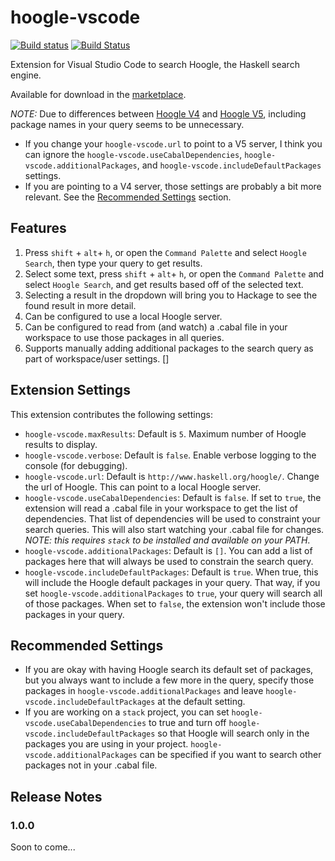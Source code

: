 # hoogle-vscode

[![Build status](https://ci.appveyor.com/api/projects/status/0m2jfw2lfl3kb200?svg=true)](https://ci.appveyor.com/project/caneroj1/hoogle-vscode) [![Build Status](https://travis-ci.org/caneroj1/hoogle-vscode.svg?branch=master)](https://travis-ci.org/caneroj1/hoogle-vscode)

Extension for Visual Studio Code to search Hoogle, the Haskell search engine.

Available for download in the [marketplace](https://marketplace.visualstudio.com/items?itemName=jcanero.hoogle-vscode).

*NOTE:* Due to differences between [Hoogle V4](http://www.haskell.org/hoogle/) and [Hoogle V5](http://hoogle.haskell.org), including package names in your query seems to be unnecessary.
* If you change your `hoogle-vscode.url` to point to a V5 server, I think you can ignore the `hoogle-vscode.useCabalDependencies`, `hoogle-vscode.additionalPackages`, and `hoogle-vscode.includeDefaultPackages` settings.
* If you are pointing to a V4 server, those settings are probably a bit more relevant. See the [Recommended Settings](#recommended-settings) section.

## Features

1. Press `shift` + `alt`+ `h`, or open the `Command Palette` and select `Hoogle Search`, then type your query to get results.
2. Select some text, press `shift` + `alt`+ `h`, or open the `Command Palette` and select `Hoogle Search`, and get results based off of the selected text.
3. Selecting a result in the dropdown will bring you to Hackage to see the found result in more detail.
4. Can be configured to use a local Hoogle server.
5. Can be configured to read from (and watch) a .cabal file in your workspace to use those packages in all queries.
6. Supports manually adding additional packages to the search query as part of workspace/user settings. []

## Extension Settings

This extension contributes the following settings:

* `hoogle-vscode.maxResults`: Default is `5`. Maximum number of Hoogle results to display.
* `hoogle-vscode.verbose`: Default is `false`. Enable verbose logging to the console (for debugging).
* `hoogle-vscode.url`: Default is `http://www.haskell.org/hoogle/`. Change the url of Hoogle. This can point to a local Hoogle server.
* `hoogle-vscode.useCabalDependencies`: Default is `false`. If set to `true`, the extension will read a .cabal file in your workspace to get the list of dependencies. That list of dependencies will be used to constraint your search queries. This will also start watching your .cabal file for changes. *NOTE: this requires `stack` to be installed and available on your PATH*.
* `hoogle-vscode.additionalPackages`: Default is `[]`. You can add a list of packages here that will always be used to constrain the search query.
* `hoogle-vscode.includeDefaultPackages`: Default is `true`. When true, this will include the Hoogle default packages in your query. That way, if you set `hoogle-vscode.additionalPackages` to `true`, your query will search all of those packages. When set to `false`, the extension won't include those packages in your query.

## Recommended Settings

* If you are okay with having Hoogle search its default set of packages, but you always want to include a few more in the query, specify those packages in `hoogle-vscode.additionalPackages` and leave `hoogle-vscode.includeDefaultPackages` at the default setting.
* If you are working on a `stack` project, you can set `hoogle-vscode.useCabalDependencies` to true and turn off `hoogle-vscode.includeDefaultPackages` so that Hoogle will search only in the packages you are using in your project. `hoogle-vscode.additionalPackages` can be specified if you want to search other packages not in your .cabal file.

## Release Notes

### 1.0.0

Soon to come...